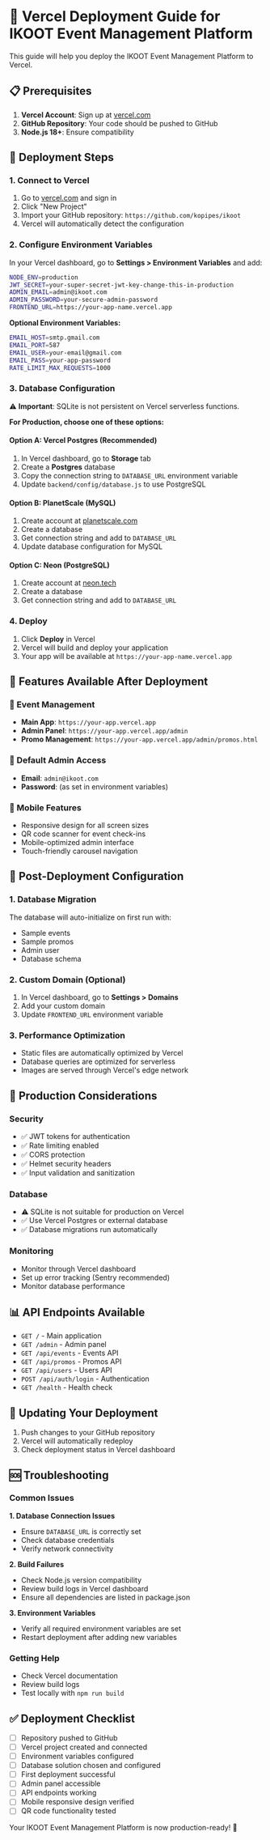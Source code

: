 # 🚀 Vercel Deployment Guide for IKOOT Event Management Platform

This guide will help you deploy the IKOOT Event Management Platform to Vercel.

## 📋 Prerequisites

1. **Vercel Account**: Sign up at [vercel.com](https://vercel.com)
2. **GitHub Repository**: Your code should be pushed to GitHub
3. **Node.js 18+**: Ensure compatibility

## 🔧 Deployment Steps

### 1. Connect to Vercel

1. Go to [vercel.com](https://vercel.com) and sign in
2. Click "New Project"
3. Import your GitHub repository: `https://github.com/kopipes/ikoot`
4. Vercel will automatically detect the configuration

### 2. Configure Environment Variables

In your Vercel dashboard, go to **Settings > Environment Variables** and add:

```bash
NODE_ENV=production
JWT_SECRET=your-super-secret-jwt-key-change-this-in-production
ADMIN_EMAIL=admin@ikoot.com
ADMIN_PASSWORD=your-secure-admin-password
FRONTEND_URL=https://your-app-name.vercel.app
```

**Optional Environment Variables:**
```bash
EMAIL_HOST=smtp.gmail.com
EMAIL_PORT=587
EMAIL_USER=your-email@gmail.com
EMAIL_PASS=your-app-password
RATE_LIMIT_MAX_REQUESTS=1000
```

### 3. Database Configuration

⚠️ **Important**: SQLite is not persistent on Vercel serverless functions.

**For Production, choose one of these options:**

#### Option A: Vercel Postgres (Recommended)
1. In Vercel dashboard, go to **Storage** tab
2. Create a **Postgres** database
3. Copy the connection string to `DATABASE_URL` environment variable
4. Update `backend/config/database.js` to use PostgreSQL

#### Option B: PlanetScale (MySQL)
1. Create account at [planetscale.com](https://planetscale.com)
2. Create a database
3. Get connection string and add to `DATABASE_URL`
4. Update database configuration for MySQL

#### Option C: Neon (PostgreSQL)
1. Create account at [neon.tech](https://neon.tech)
2. Create a database
3. Get connection string and add to `DATABASE_URL`

### 4. Deploy

1. Click **Deploy** in Vercel
2. Vercel will build and deploy your application
3. Your app will be available at `https://your-app-name.vercel.app`

## 🌟 Features Available After Deployment

### 🎪 Event Management
- **Main App**: `https://your-app.vercel.app`
- **Admin Panel**: `https://your-app.vercel.app/admin`
- **Promo Management**: `https://your-app.vercel.app/admin/promos.html`

### 🔐 Default Admin Access
- **Email**: `admin@ikoot.com`
- **Password**: (as set in environment variables)

### 📱 Mobile Features
- Responsive design for all screen sizes
- QR code scanner for event check-ins
- Mobile-optimized admin interface
- Touch-friendly carousel navigation

## 🔧 Post-Deployment Configuration

### 1. Database Migration
The database will auto-initialize on first run with:
- Sample events
- Sample promos
- Admin user
- Database schema

### 2. Custom Domain (Optional)
1. In Vercel dashboard, go to **Settings > Domains**
2. Add your custom domain
3. Update `FRONTEND_URL` environment variable

### 3. Performance Optimization
- Static files are automatically optimized by Vercel
- Database queries are optimized for serverless
- Images are served through Vercel's edge network

## 🚨 Production Considerations

### Security
- ✅ JWT tokens for authentication
- ✅ Rate limiting enabled
- ✅ CORS protection
- ✅ Helmet security headers
- ✅ Input validation and sanitization

### Database
- ⚠️ SQLite is not suitable for production on Vercel
- ✅ Use Vercel Postgres or external database
- ✅ Database migrations run automatically

### Monitoring
- Monitor through Vercel dashboard
- Set up error tracking (Sentry recommended)
- Monitor database performance

## 📊 API Endpoints Available

- `GET /` - Main application
- `GET /admin` - Admin panel
- `GET /api/events` - Events API
- `GET /api/promos` - Promos API
- `GET /api/users` - Users API
- `POST /api/auth/login` - Authentication
- `GET /health` - Health check

## 🔄 Updating Your Deployment

1. Push changes to your GitHub repository
2. Vercel will automatically redeploy
3. Check deployment status in Vercel dashboard

## 🆘 Troubleshooting

### Common Issues

**1. Database Connection Issues**
- Ensure `DATABASE_URL` is correctly set
- Check database credentials
- Verify network connectivity

**2. Build Failures**
- Check Node.js version compatibility
- Review build logs in Vercel dashboard
- Ensure all dependencies are listed in package.json

**3. Environment Variables**
- Verify all required environment variables are set
- Restart deployment after adding new variables

### Getting Help
- Check Vercel documentation
- Review build logs
- Test locally with `npm run build`

## ✅ Deployment Checklist

- [ ] Repository pushed to GitHub
- [ ] Vercel project created and connected
- [ ] Environment variables configured
- [ ] Database solution chosen and configured
- [ ] First deployment successful
- [ ] Admin panel accessible
- [ ] API endpoints working
- [ ] Mobile responsive design verified
- [ ] QR code functionality tested

Your IKOOT Event Management Platform is now production-ready! 🎉